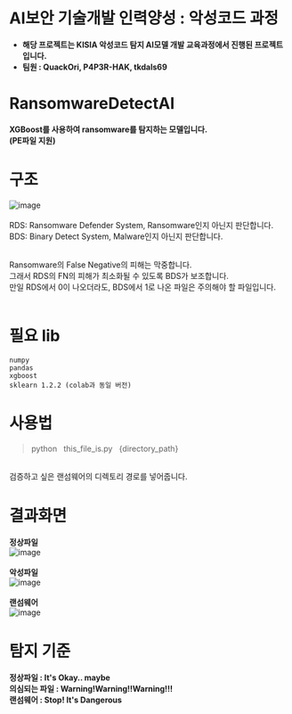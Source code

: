 # AI보안 기술개발 인력양성 : 악성코드 과정
* **해당 프로젝트는 KISIA 악성코드 탐지 AI모델 개발 교육과정에서 진행된 프로젝트입니다.**
* **팀원 : QuackOri, P4P3R-HAK, tkdals69**

# RansomwareDetectAI
**XGBoost를 사용하여 ransomware를 탐지하는 모델입니다.<br>
(PE파일 지원)**

# 구조
![image](https://github.com/QuackOri/RansomwareDetectAI/assets/103168837/dbcd7058-0edc-4317-904f-984bda2743b1)
<br>
<br>
RDS: Ransomware Defender System, Ransomware인지 아닌지 판단합니다. <br>
BDS: Binary Detect System, Malware인지 아닌지 판단합니다. <br>
<br>

Ransomware의 False Negative의 피해는 막중합니다.<br>
그래서 RDS의 FN의 피해가 최소화될 수 있도록 BDS가 보조합니다.<br>
만일 RDS에서 0이 나오더라도, BDS에서 1로 나온 파일은 주의해야 할 파일입니다.
<br><br>

# 필요 lib
    numpy
    pandas
    xgboost
    sklearn 1.2.2 (colab과 동일 버전)

# 사용법
> python &nbsp; this_file_is.py &nbsp; {directory_path} <br>
<br>
검증하고 싶은 랜섬웨어의 디렉토리 경로를 넣어줍니다.

# 결과화면
**정상파일**<br>
![image](https://github.com/QuackOri/RansomwareDetectAI/assets/52825485/deab4c61-41dd-4ece-bee3-796be01ed105)
<br><br>
**악성파일**<br>
![image](https://github.com/QuackOri/RansomwareDetectAI/assets/52825485/c0286644-56e1-43f7-8a29-361435d9d51c)
<br><br>
**랜섬웨어**<br>
![image](https://github.com/QuackOri/RansomwareDetectAI/assets/52825485/ed88ffeb-5444-49f2-98c2-e9506d286488)

# 탐지 기준
**정상파일 : It's Okay.. maybe**<br>
**의심되는 파일 : Warning!Warning!!Warning!!!** <br>
**랜섬웨어 : Stop! It's Dangerous**<br>
